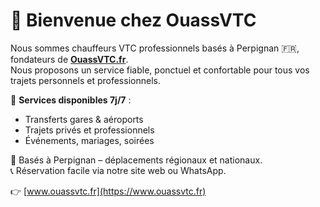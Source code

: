 
# 👋 Bienvenue chez OuassVTC

Nous sommes chauffeurs VTC professionnels basés à Perpignan 🇫🇷, fondateurs de **[OuassVTC.fr](https://www.ouassvtc.fr)**.  
Nous proposons un service fiable, ponctuel et confortable pour tous vos trajets personnels et professionnels.

🚗 **Services disponibles 7j/7** :  
- Transferts gares & aéroports  
- Trajets privés et professionnels  
- Événements, mariages, soirées

📍 Basés à Perpignan – déplacements régionaux et nationaux.  
📞 Réservation facile via notre site web ou WhatsApp.

👉 [www.ouassvtc.fr](https://www.ouassvtc.fr)
